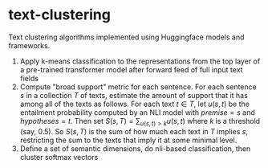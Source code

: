 # text-clustering

Text clustering algorithms implemented using Huggingface models and frameworks.

1. Apply k-means classification to the representations from the top layer of a pre-trained transformer model after forward feed of full input text fields
2. Compute "broad support" metric for each sentence. For each sentence $s$ in a collection $T$ of texts, estimate the amount of support that it has among all of the texts as follows.  For each text $t \in T$, let $u(s,t)$ be the entailment probability computed by an NLI model with $premise = s$ and $hypotheses = t$.  Then set $S(s, T) = \sum_{u(s,t) > k}u(s,t)$ where $k$ is a threshold (say, $0.5$).  So $S(s,T)$ is the sum of how much each text in $T$ implies $s$, restricting the sum to the texts that imply it at some minimal level.
3. Define a set of semantic dimensions, do nli-based classification, then cluster softmax vectors

